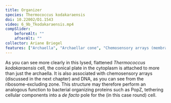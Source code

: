 ```yaml
---
title: Organizer
species: Thermococcus kodakaraensis 
doi: 10.22002/D1.1543
video: 6_9b_Tkodakaraensis.mp4
compSlider:
    beforeAlt: ""
    afterAlt: ""
collector: Ariane Briegel
features: ["Archaella", "Archaellar cone", "Chemosensory arrays (membrane-bound)", "Membrane (monoderm)", "Ribosomes", "Surface layer", "Unidentified structures"]
---
```


As you can see more clearly in this lysed, flattened *Thermococcus kodakaraensis* cell, the conical plate in the cytoplasm is attached to more than just the archaella. It is also associated with chemosensory arrays (discussed in the next chapter) and DNA, as you can see from the ribosome-excluding zone. This structure may therefore perform an analogous function to bacterial organizing proteins such as PopZ, tethering cellular components into a *de facto* pole for the (in this case round) cell.

